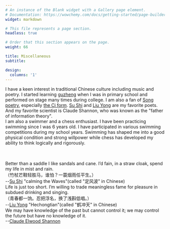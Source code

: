 ```yaml
---
# An instance of the Blank widget with a Gallery page element.
# Documentation: https://wowchemy.com/docs/getting-started/page-builder/
widget: markdown

# This file represents a page section.
headless: true

# Order that this section appears on the page.
weight: 66

title: Miscellaneous
subtitle: 

design:
  columns: '1'
---
```


I have a keen interest in traditional Chinese culture including music and poetry. I started learning 
<a href="https://en.wikipedia.org/wiki/Guzheng">guzheng</a> when I was in primary school and performed on stage many times during college. I am also a fan of <a href="https://en.wikipedia.org/wiki/Song_poetry">Song poetry</a>, especially <a href="https://en.wikipedia.org/wiki/C%C3%AD_(poetry)">the Ci form</a>. <a href="https://en.wikipedia.org/wiki/Su_Shi">Su Shi</a> and <a href="https://en.wikipedia.org/wiki/Liu_Yong_(Song_dynasty)">Liu Yong</a> are my favorite poets. And my favorite scientist is Claude Shannon, who was known as the "father of information theory".
<br />I am also a swimmer and a chess enthusiast. I have been practicing swimming since I was 6 years old. I have participated in various swimming competitions during my school years. Swimming has shaped me into a good physical condition and strong willpower while chess has developed my ability to think logically and rigorously.

<br /><br />Better than a saddle I like sandals and cane. I’d fain, in a straw cloak, spend my life in mist and rain.
<br />（竹杖芒鞋轻胜马，谁怕？一蓑烟雨任平生。）
<br />--<a href="https://en.wikipedia.org/wiki/Su_Shi">Su Shi</a> "calming the Waves"(called "定风波" in Chinese)
<br />Life is just too short. I’m willing to trade meaningless fame for pleasure in subdued drinking and singing.
<br />（青春都一饷。忍把浮名，换了浅斟低唱。）
<br />--<a href="https://en.wikipedia.org/wiki/Liu_Yong_(Song_dynasty)">Liu Yong</a> "Hechongtian"(called "鹤冲天" in Chinese)
<br />We may have knowledge of the past but cannot control it; we may control the future but have no knowledge of it.
<br />--<a href="https://en.wikipedia.org/wiki/Claude_Shannon">Claude Elwood Shannon</a>

